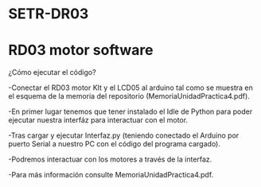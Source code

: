 # SETR-DR03

# RD03 motor software

¿Cómo ejecutar el código?

-Conectar el RD03 motor KIt y el LCD05 al arduino tal como se muestra en el esquema de la memoria del repositorio (MemoriaUnidadPractica4.pdf). 

-En primer lugar tenemos que tener instalado el Idle de Python para poder ejecutar nuestra interfáz para interactuar con el motor.

-Tras cargar y ejecutar Interfaz.py (teniendo conectado el Arduino por puerto Serial a nuestro PC con el código del programa cargado).

-Podremos interactuar con los motores a través de la interfaz.

-Para más información consulte MemoriaUnidadPractica4.pdf.

